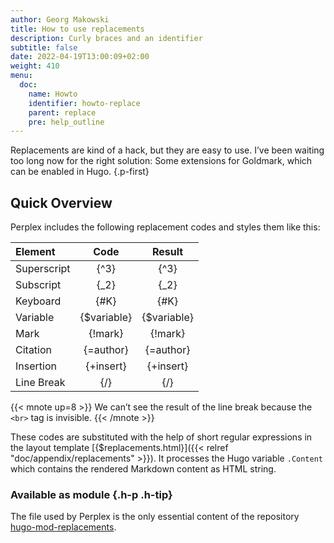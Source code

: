 ```yaml
---
author: Georg Makowski
title: How to use replacements
description: Curly braces and an identifier
subtitle: false
date: 2022-04-19T13:00:09+02:00
weight: 410
menu:
  doc:
    name: Howto
    identifier: howto-replace
    parent: replace
    pre: help_outline
---
```


Replacements are kind of a hack, but they are easy to use. I’ve been waiting too long now for the right solution: Some extensions for Goldmark, which can be enabled in Hugo.
{.p-first} <!--more-->

## Quick Overview

Perplex includes the following replacement codes and styles them like this:

| Element     |     Code     |   Result    |
|:------------|:------------:|:-----------:|
| Superscript |    {‍^3}     |    {^3}     |
| Subscript   |    {‍_2}     |    {_2}     |
| Keyboard    |    {‍#K}     |    {#K}     |
| Variable    | {‍$variable} | {$variable} |
| Mark        |   {‍!mark}   |   {!mark}   |
| Citation    |  {‍=author}  |  {=author}  |
| Insertion   |  {‍+insert}  |  {+insert}  |
| Line Break  |     {‍/}     |     {/}     |

{{< mnote up=8 >}}
We can’t see the result of the line break because the `<br>` tag is invisible.
{{< /mnote >}}

These codes are substituted with the help of short regular expressions in the layout template [{$replacements.html}]({{< relref "doc/appendix/replacements" >}}). It processes the Hugo variable `.Content` which contains the rendered Markdown content as HTML string. 

### Available as module {.h-p .h-tip}
The file used by Perplex is the only essential content of the repository [hugo-mod-replacements](https://github.com/bowman2001/hugo-mod-replacements).
